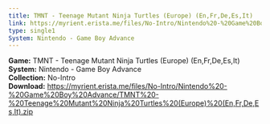 ```yaml
---
title: TMNT - Teenage Mutant Ninja Turtles (Europe) (En,Fr,De,Es,It)
link: https://myrient.erista.me/files/No-Intro/Nintendo%20-%20Game%20Boy%20Advance/TMNT%20-%20Teenage%20Mutant%20Ninja%20Turtles%20(Europe)%20(En,Fr,De,Es,It).zip
type: single1
System: Nintendo - Game Boy Advance
---
```

<b>Game:</b> TMNT - Teenage Mutant Ninja Turtles (Europe) (En,Fr,De,Es,It)<br>
<b>System:</b> Nintendo - Game Boy Advance<br>
<b>Collection:</b> No-Intro<br>
<b>Download:</b> https://myrient.erista.me/files/No-Intro/Nintendo%20-%20Game%20Boy%20Advance/TMNT%20-%20Teenage%20Mutant%20Ninja%20Turtles%20(Europe)%20(En,Fr,De,Es,It).zip